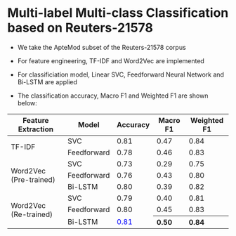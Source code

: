 # Multi-label Multi-class Classification based on Reuters-21578

- We take the ApteMod subset of the Reuters-21578 corpus

- For feature engineering, TF-IDF and Word2Vec are implemented

- For classificiation model, Linear SVC, Feedforward Neural Network and Bi-LSTM are applied

- The classification accuracy, Macro F1 and Weighted F1 are shown below:


<table>
    <thead>
        <tr>
            <th>Feature Extraction</th>
            <th>Model</th>
            <th>Accuracy</th>
            <th>Macro F1</th>
            <th>Weighted F1</th>
        </tr>
    </thead>
    <tbody>
        <tr>
            <td rowspan=2>TF-IDF</td>
            <td >SVC</td>
            <td>0.81</td>
            <td>0.47</td>
            <td>0.84</td>
        </tr>
        <tr>
            <td >Feedforward</td>
            <td>0.78</td>
            <td>0.46</td>
            <td>0.83</td>
        </tr>
        <tr>
            <td rowspan=3>Word2Vec (Pre-trained)</td>
            <td >SVC</td>
            <td>0.73</td>
            <td>0.29</td>
            <td>0.75</td>
        </tr>
        <tr>
            <td >Feedforward</td>
            <td>0.76</td>
            <td>0.43</td>
            <td>0.80</td>
        </tr>
        <tr>
            <td >Bi-LSTM</td>
            <td>0.80</td>
            <td>0.39</td>
            <td>0.82</td>
        </tr>
        <tr>
            <td rowspan=3>Word2Vec (Re-trained)</td>
            <td >SVC</td>
            <td>0.79</td>
            <td>0.40</td>
            <td>0.81</td>
        </tr>
        <tr>
            <td >Feedforward</td>
            <td>0.80</td>
            <td>0.45</td>
            <td>0.83</td>
        </tr>
        <tr>
            <td >Bi-LSTM</td>
            <td><font color="blue">0.81</font></td>
            <th style="text-align:left;">0.50</th>
            <th style="text-align:left;">0.84</th>
        </tr>
    </tbody>
</table>

